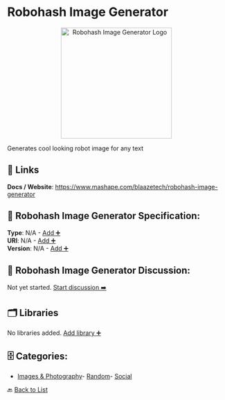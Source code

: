 # Robohash Image Generator
<p align="center">
    <img width="256" src="https://raw.githubusercontent.com/apis-list/apis-list/main/apis/robohash-image-generator/logo_256x256.png" alt="Robohash Image Generator Logo"/>
</p>
Generates cool looking robot image for any text

##  🔗 Links
**Docs / Website**: https://www.mashape.com/blaazetech/robohash-image-generator

## 🧬 Robohash Image Generator Specification:
**Type**: N/A - [Add ➕](https://github.com/apis-list/apis-list/edit/main/apis/robohash-image-generator/robohash-image-generator.yaml)  
**URI**: N/A - [Add ➕](https://github.com/apis-list/apis-list/edit/main/apis/robohash-image-generator/robohash-image-generator.yaml)  
**Version**: N/A - [Add ➕](https://github.com/apis-list/apis-list/edit/main/apis/robohash-image-generator/robohash-image-generator.yaml)

## 💬 Robohash Image Generator Discussion:
Not yet started. [Start discussion ➡️](https://github.com/apis-list/apis-list/discussions/new)

## 🗂️ Libraries

No libraries added. [Add library ➕](https://github.com/apis-list/apis-list/edit/main/apis/robohash-image-generator/robohash-image-generator.yaml)    


## 🗄️ Categories:
- [Images & Photography](https://github.com/apis-list/apis-list#images--photography-)- [Random](https://github.com/apis-list/apis-list#random-)- [Social](https://github.com/apis-list/apis-list#social-)

🔙  [Back to List](https://github.com/apis-list/apis-list)
